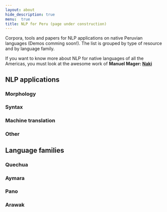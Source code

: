 ```yaml
---
layout: about
hide_description: true
menu:  true
title: NLP for Peru (page under construction)
---
```


Corpora, tools and papers for NLP applications on native Peruvian languages (Demos comming soon!). 
The list is grouped by type of resource and by language family.

If you want to know more about NLP for native languages of all the Americas, 
you must look at the awesome work of **Manuel Mager: [Naki](https://pywirrarika.github.io/naki/)**


## NLP applications

### Morphology

### Syntax

### Machine translation

### Other


## Language families

### Quechua

### Aymara

### Pano

### Arawak
